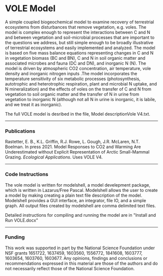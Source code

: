 # VOLE Model

A simple coupled biogeochemical model to examine recovery of terrestrial ecosystems from disturbances that remove vegetation, e.g. voles.  The model is complex enough to represent the interactions between C and N and between vegetation and soil-microbial processes that are important to the questions we address, but still simple enough to be broadly illustrative of terrestrial ecosystems and easily implemented and analyzed. The model is based on five mass balance equations representing changes in C and N in vegetation biomass (BC and BN), C and N in soil organic matter and associated microbes and fauna (DC and DN), and inorganic N (N). The model is driven by atmospheric CO2 concentration, air temperature, vole density and inorganic nitrogen inputs .The model incorporates the temperature sensitivity of six metabolic processes (photosynthesis, autotrophic and heterotrophic respiration, plant and microbial N uptake, and N mineralization) and the effects of voles on the transfer of C and N from vegetation to soil organic matter and the transfer of N in urine from vegetation to inorganic N (although not all N in urine is inorganic, it is labile, and we treat it as inorganic). 

The full VOLE model is desribed in the file, Model descriptionVole V4.txt. 

----
### Publications 

Rastetter, E. B., K.L. Griffin, R.J. Rowe, L. Gough, J.R. McLaren, N.T. Boelman. In press 2021. Model Responses to CO2 and Warming Are Underestimated without Explicit Representation of Arctic Small-Mammal Grazing. *Ecological Applications*. Uses VOLE V4.


--------------------------------------------------------------------------
### Code Instructions 

The vole model is written for modelshell, a model develepment package, which is written in Lazarus/Free Pascal. Modelshell allows the user to create a model by making creating a plain text file description of the model. Modelshell provides a GUI interface, an integrator, file IO, and a simple graph. All output files created by modelshell are comma delimited text files.

Detailed instructions for compiling and running the model are in "Install and Run VOLE.docx"

--------------------------------
### Funding 

This work was supported in part by the National Science Foundation under NSF grants 1651722, 1637459, 1603560, 1556772, 1841608, 1603777, 1603654, 1603760, 1603677.  Any opinions, findings and conclusions or recommendations expressed in this material are those of the authors and do not necessarily reflect those of the National Science Foundation.

